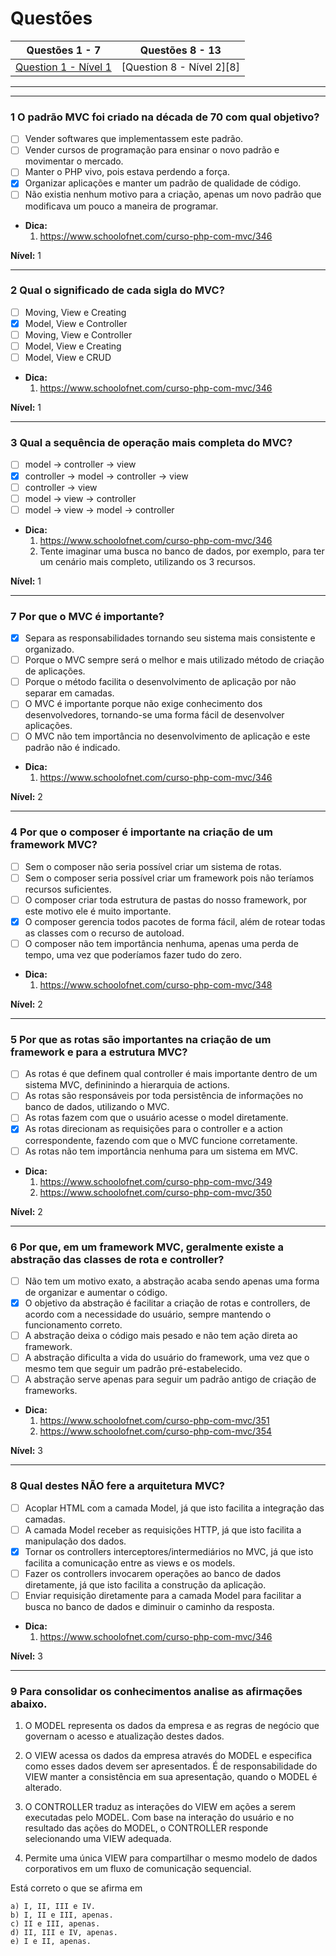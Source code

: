 # Questões

| Questões 1 - 7            | Questões 8 - 13             |
|---------------------------|-----------------------------|
| [Question 1 - Nível 1][1] | [Question 8 - Nível 2][8]   |  
                     
***

[1]:#

***

### 1 O padrão MVC foi criado na década de 70 com qual objetivo?

- [ ] Vender softwares que implementassem este padrão. 
- [ ] Vender cursos de programação para ensinar o novo padrão e movimentar o mercado.
- [ ] Manter o PHP vivo, pois estava perdendo a força.
- [x] Organizar aplicações e manter um padrão de qualidade de código.
- [ ] Não existia nenhum motivo para a criação, apenas um novo padrão que modificava um pouco a maneira de programar. 

* **Dica:**    	
    1. <https://www.schoolofnet.com/curso-php-com-mvc/346>

**Nível:** 1
 	
***

### 2 Qual o significado de cada sigla do MVC?

- [ ] Moving, View e Creating
- [x] Model, View e Controller
- [ ] Moving, View e Controller
- [ ] Model, View e Creating
- [ ] Model, View e CRUD

* **Dica:**    	
    1. <https://www.schoolofnet.com/curso-php-com-mvc/346>

**Nível:** 1
 	
***

### 3 Qual a sequência de operação mais completa do MVC?

- [ ] model -> controller -> view
- [x] controller -> model -> controller -> view
- [ ] controller -> view
- [ ] model -> view -> controller
- [ ] model -> view -> model -> controller

* **Dica:**    	
    1. <https://www.schoolofnet.com/curso-php-com-mvc/346>
    2. Tente imaginar uma busca no banco de dados, por exemplo, para ter um cenário mais completo, utilizando os 3 recursos.

**Nível:** 1
 	
***

### 7 Por que o MVC é importante?

- [x] Separa as responsabilidades tornando seu sistema mais consistente e organizado.
- [ ] Porque o MVC sempre será o melhor e mais utilizado método de criação de aplicações.
- [ ] Porque o método facilita o desenvolvimento de aplicação por não separar em camadas.
- [ ] O MVC é importante porque não exige conhecimento dos desenvolvedores, tornando-se uma forma fácil de desenvolver aplicações.
- [ ] O MVC não tem importância no desenvolvimento de aplicação e este padrão não é indicado.

* **Dica:**    	
    1. <https://www.schoolofnet.com/curso-php-com-mvc/346>

**Nível:** 2
 	
***

### 4 Por que o composer é importante na criação de um framework MVC?

- [ ] Sem o composer não seria possível criar um sistema de rotas.
- [ ] Sem o composer seria possível criar um framework pois não teríamos recursos suficientes.
- [ ] O composer criar toda estrutura de pastas do nosso framework, por este motivo ele é muito importante.
- [x] O composer gerencia todos pacotes de forma fácil, além de rotear todas as classes com o recurso de autoload.
- [ ] O composer não tem importância nenhuma, apenas uma perda de tempo, uma vez que poderíamos fazer tudo do zero.

* **Dica:**    	
    1. <https://www.schoolofnet.com/curso-php-com-mvc/348>

**Nível:** 2
 	
***

### 5 Por que as rotas são importantes na criação de um framework e para a estrutura MVC?

- [ ] As rotas é que definem qual controller é mais importante dentro de um sistema MVC, defininindo a hierarquia de actions.
- [ ] As rotas são responsáveis por toda persistência de informações no banco de dados, utilizando o MVC.
- [ ] As rotas fazem com que o usuário acesse o model diretamente.
- [x] As rotas direcionam as requisições para o controller e a action correspondente, fazendo com que o MVC funcione corretamente.
- [ ] As rotas não tem importância nenhuma para um sistema em MVC.

* **Dica:**    	
    1. <https://www.schoolofnet.com/curso-php-com-mvc/349>
    2. <https://www.schoolofnet.com/curso-php-com-mvc/350>

**Nível:** 2
 	
***

### 6 Por que, em um framework MVC, geralmente existe a abstração das classes de rota e controller?

- [ ] Não tem um motivo exato, a abstração acaba sendo apenas uma forma de organizar e aumentar o código.
- [x] O objetivo da abstração é facilitar a criação de rotas e controllers, de acordo com a necessidade do usuário, sempre mantendo o funcionamento correto.
- [ ] A abstração deixa o código mais pesado e não tem ação direta ao framework.
- [ ] A abstração dificulta a vida do usuário do framework, uma vez que o mesmo tem que seguir um padrão pré-estabelecido.
- [ ] A abstração serve apenas para seguir um padrão antigo de criação de frameworks.

* **Dica:**    	
    1. <https://www.schoolofnet.com/curso-php-com-mvc/351>
    2. <https://www.schoolofnet.com/curso-php-com-mvc/354>

**Nível:** 3
 	
***

### 8 Qual destes NÃO fere a arquitetura MVC?

- [ ] Acoplar HTML com a camada Model, já que isto facilita a integração das camadas.
- [ ] A camada Model receber as requisições HTTP, já que isto facilita a manipulação dos dados.
- [x] Tornar os controllers interceptores/intermediários no MVC, já que isto facilita a comunicação entre as views e os models.
- [ ] Fazer os controllers invocarem operações ao banco de dados diretamente, já que isto facilita a construção da aplicação.
- [ ] Enviar requisição diretamente para a camada Model para facilitar a busca no banco de dados e diminuir o caminho da resposta.

* **Dica:**    	
    1. <https://www.schoolofnet.com/curso-php-com-mvc/346>

**Nível:** 3
 	
***



### 9 Para consolidar os conhecimentos analise as afirmações abaixo.

1. O MODEL representa os dados da empresa e as regras de negócio que governam o acesso e atualização destes dados.

2. O VIEW acessa os dados da empresa através do MODEL e especifica como esses dados devem ser apresentados. É de responsabilidade do VIEW manter a consistência em sua apresentação, quando o MODEL é alterado.

3. O CONTROLLER traduz as interações do VIEW em ações a serem executadas pelo MODEL. Com base na interação do usuário e no resultado das ações do MODEL, o CONTROLLER responde selecionando uma VIEW adequada.

4. Permite uma única VIEW para compartilhar o mesmo modelo de dados corporativos em um fluxo de comunicação sequencial.

Está correto o que se afirma em

    a) I, II, III e IV.
    b) I, II e III, apenas.
    c) II e III, apenas.
    d) II, III e IV, apenas.
    e) I e II, apenas. 

